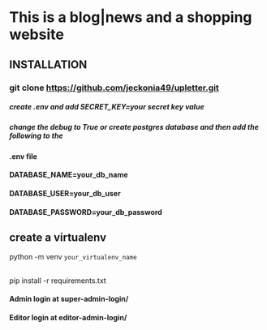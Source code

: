 # This is a blog|news and a shopping website

## INSTALLATION

### git clone https://github.com/jeckonia49/upletter.git

##### create .env and add SECRET_KEY=your secret key value

##### change the debug to True or create postgres database and then add the following to the

#### .env file

#### DATABASE_NAME=your_db_name

#### DATABASE_USER=your_db_user

#### DATABASE_PASSWORD=your_db_password

## create a virtualenv

python -m venv `your_virtualenv_name`

##

pip install -r requirements.txt

#### Admin login at super-admin-login/

#### Editor login at editor-admin-login/
